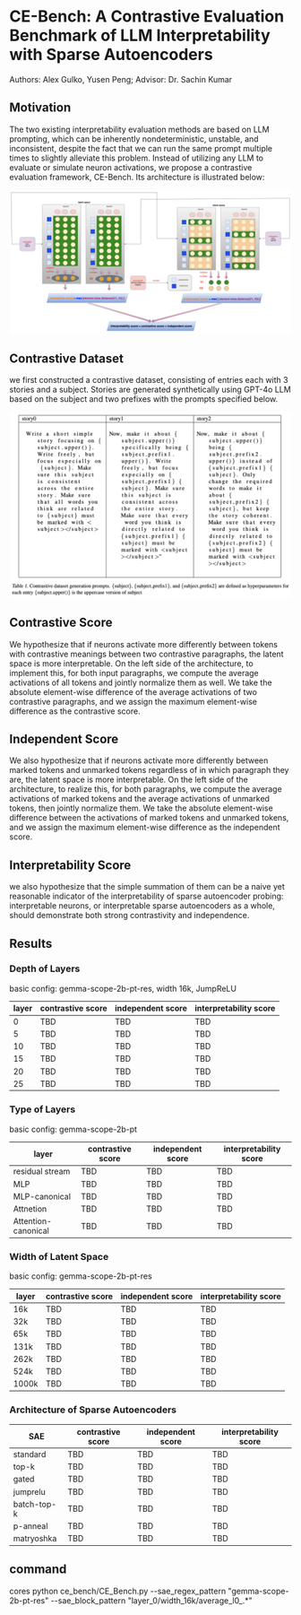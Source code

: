# CE-Bench: A Contrastive Evaluation Benchmark of LLM Interpretability with Sparse Autoencoders

Authors: Alex Gulko, Yusen Peng; Advisor: Dr. Sachin Kumar

## Motivation
The two existing interpretability evaluation methods are based on LLM prompting, which can be inherently nondeterministic, unstable, and inconsistent, despite the fact that we can run the same prompt multiple times to slightly alleviate this problem. Instead of utilizing any LLM to evaluate or simulate neuron activations, we propose a contrastive evaluation framework, CE-Bench. Its architecture is illustrated below:

![alt text](docs/CE_Bench.png)

## Contrastive Dataset
we first constructed a contrastive dataset, consisting of entries each with 3 stories and a subject. Stories are generated synthetically using GPT-4o LLM based on the subject and two prefixes with the prompts specified below.

![alt text](docs/contrastive_dataset.png)

## Contrastive Score
We hypothesize that if neurons activate more differently between tokens with contrastive meanings between two contrastive paragraphs, the latent space is more interpretable. On the left side of the architecture, to implement this, for both input paragraphs, we compute the average activations of all tokens and jointly normalize them as well. We take the absolute element-wise difference of the average activations of two contrastive paragraphs, and we assign the maximum element-wise difference as the contrastive score.

## Independent Score
We also hypothesize that if neurons activate more differently between marked tokens and unmarked tokens regardless of in which paragraph they are, the latent space is more interpretable. On the left side of the architecture, to realize this, for both paragraphs, we compute the average activations of marked tokens and the average activations of unmarked tokens, then jointly normalize them. We take the absolute element-wise difference between the activations of marked tokens and unmarked tokens, and we assign the maximum element-wise difference as the independent score.

## Interpretability Score
we also hypothesize that the simple summation of them can be a naive yet reasonable indicator of the interpretability of sparse autoencoder probing: interpretable neurons, or interpretable sparse autoencoders as a whole, should demonstrate both strong contrastivity and independence.

## Results

### Depth of Layers

basic config: gemma-scope-2b-pt-res, width 16k, JumpReLU

| layer | contrastive score | independent score | interpretability score |
| ----- | ----------------- | ----------------- | ---------------------- |
| 0 | TBD | TBD | TBD |
| 5 | TBD | TBD | TBD |
| 10 | TBD | TBD | TBD |
| 15 | TBD | TBD | TBD |
| 20 | TBD | TBD | TBD |
| 25 | TBD | TBD | TBD |

### Type of Layers

basic config: gemma-scope-2b-pt

| layer | contrastive score | independent score | interpretability score |
| ----- | ----------------- | ----------------- | ---------------------- |
| residual stream | TBD | TBD | TBD |
| MLP | TBD | TBD | TBD |
| MLP-canonical | TBD | TBD | TBD |
| Attnetion | TBD | TBD | TBD |
| Attention-canonical | TBD | TBD | TBD |

### Width of Latent Space

basic config: gemma-scope-2b-pt-res

| layer | contrastive score | independent score | interpretability score |
| ----- | ----------------- | ----------------- | ---------------------- |
| 16k | TBD | TBD | TBD |
| 32k | TBD | TBD | TBD |
| 65k | TBD | TBD | TBD |
| 131k | TBD | TBD | TBD |
| 262k | TBD | TBD | TBD |
| 524k | TBD | TBD | TBD |
| 1000k | TBD | TBD | TBD |

### Architecture of Sparse Autoencoders

| SAE | contrastive score | independent score | interpretability score |
| ----- | ----------------- | ----------------- | ---------------------- |
| standard | TBD | TBD | TBD |
| top-k | TBD | TBD | TBD |
| gated | TBD | TBD | TBD |
| jumprelu | TBD | TBD | TBD |
| batch-top-k | TBD | TBD | TBD |
| p-anneal | TBD | TBD | TBD |
| matryoshka | TBD | TBD | TBD |


## command

cores python ce_bench/CE_Bench.py --sae_regex_pattern "gemma-scope-2b-pt-res" --sae_block_pattern "layer_0/width_16k/average_l0_.*"
